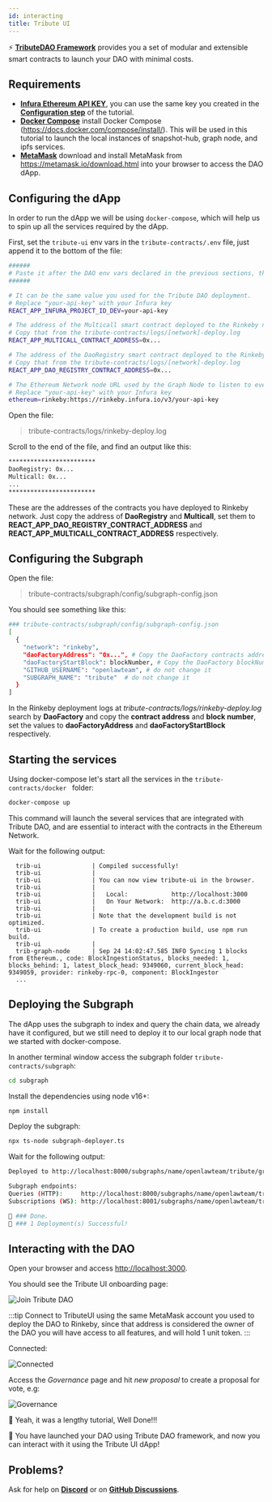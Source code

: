```yaml
---
id: interacting
title: Tribute UI
---
```


⚡️ **[TributeDAO Framework](https://github.com/openlawteam/tribute-contracts)** provides you a set of modular and extensible smart contracts to launch your DAO with minimal costs.

## Requirements

- **[Infura Ethereum API KEY](https://infura.io/product/ethereum)**, you can use the same key you created in the **[Configuration step](/docs/tutorial/dao/configuration#requirements)** of the tutorial.
- **[Docker Compose](https://docs.docker.com/compose/install/)** install Docker Compose (https://docs.docker.com/compose/install/). This will be used in this tutorial to launch the local instances of snapshot-hub, graph node, and ipfs services.
- **[MetaMask](https://metamask.io/download.html)** download and install MetaMask from https://metamask.io/download.html into your browser to access the DAO dApp.

## Configuring the dApp

In order to run the dApp we will be using `docker-compose`, which will help us to spin up all the services required by the dApp.

First, set the `tribute-ui` env vars in the `tribute-contracts/.env` file, just append it to the bottom of the file:

```bash
######
# Paste it after the DAO env vars declared in the previous sections, these env vars are used by the services launched with Docker Compose.
######

# It can be the same value you used for the Tribute DAO deployment.
# Replace "your-api-key" with your Infura key
REACT_APP_INFURA_PROJECT_ID_DEV=your-api-key

# The address of the Multicall smart contract deployed to the Rinkeby network.
# Copy that from the tribute-contracts/logs/[network]-deploy.log
REACT_APP_MULTICALL_CONTRACT_ADDRESS=0x...

# The address of the DaoRegistry smart contract deployed to the Rinkeby network.
# Copy that from the tribute-contracts/logs/[network]-deploy.log
REACT_APP_DAO_REGISTRY_CONTRACT_ADDRESS=0x...

# The Ethereum Network node URL used by the Graph Node to listen to events.
# Replace "your-api-key" with your Infura key
ethereum=rinkeby:https://rinkeby.infura.io/v3/your-api-key
```

Open the file:

> tribute-contracts/logs/rinkeby-deploy.log

Scroll to the end of the file, and find an output like this:

```bash
************************
DaoRegistry: 0x...
Multicall: 0x...
...
************************
```

These are the addresses of the contracts you have deployed to Rinkeby network. Just copy the address of **DaoRegistry** and **Multicall**, set them to **REACT_APP_DAO_REGISTRY_CONTRACT_ADDRESS** and **REACT_APP_MULTICALL_CONTRACT_ADDRESS** respectively.

## Configuring the Subgraph

Open the file:

> tribute-contracts/subgraph/config/subgraph-config.json

You should see something like this:

```bash
### tribute-contracts/subgraph/config/subgraph-config.json
[
  {
    "network": "rinkeby",
    "daoFactoryAddress": "0x...", # Copy the DaoFactory contracts address from the deployment logs.
    "daoFactoryStartBlock": blockNumber, # Copy the DaoFactory blockNumber from the deployment logs.
    "GITHUB_USERNAME": "openlawteam", # do not change it
    "SUBGRAPH_NAME": "tribute"  # do not change it
  }
]
```

In the Rinkeby deployment logs at _tribute-contracts/logs/rinkeby-deploy.log_ search by **DaoFactory** and copy the **contract address** and **block number**, set the values to **daoFactoryAddress** and **daoFactoryStartBlock** respectively.

## Starting the services

Using docker-compose let's start all the services in the `tribute-contracts/docker ` folder:

```bash
docker-compose up
```

This command will launch the several services that are integrated with Tribute DAO, and are essential to interact with the contracts in the Ethereum Network.

Wait for the following output:

```
  trib-ui              | Compiled successfully!
  trib-ui              |
  trib-ui              | You can now view tribute-ui in the browser.
  trib-ui              |
  trib-ui              |   Local:            http://localhost:3000
  trib-ui              |   On Your Network:  http://a.b.c.d:3000
  trib-ui              |
  trib-ui              | Note that the development build is not optimized.
  trib-ui              | To create a production build, use npm run build.
  trib-ui              |
  trib-graph-node      | Sep 24 14:02:47.585 INFO Syncing 1 blocks from Ethereum., code: BlockIngestionStatus, blocks_needed: 1, blocks_behind: 1, latest_block_head: 9349060, current_block_head: 9349059, provider: rinkeby-rpc-0, component: BlockIngestor
  ...
```

## Deploying the Subgraph

The dApp uses the subgraph to index and query the chain data, we already have it configured, but we still need to deploy it to our local graph node that we started with docker-compose.

In another terminal window access the subgraph folder `tribute-contracts/subgraph`:

```bash
cd subgraph
```

Install the dependencies using node v16+:

```bash
npm install
```

Deploy the subgraph:

```bash
npx ts-node subgraph-deployer.ts
```

Wait for the following output:

```bash
Deployed to http://localhost:8000/subgraphs/name/openlawteam/tribute/graphql

Subgraph endpoints:
Queries (HTTP):     http://localhost:8000/subgraphs/name/openlawteam/tribute
Subscriptions (WS): http://localhost:8001/subgraphs/name/openlawteam/tribute

👏 ### Done.
🎉 ### 1 Deployment(s) Successful!
```

## Interacting with the DAO

Open your browser and access [http://localhost:3000](http://localhost:3000).

You should see the Tribute UI onboarding page:

![Join Tribute DAO](/img/tutorial/dao-tutorial/join.png)

:::tip
Connect to TributeUI using the same MetaMask account you used to deploy the DAO to Rinkeby, since that address is considered the owner of the DAO you will have access to all features, and will hold 1 unit token.
:::

Connected:

![Connected](/img/tutorial/dao-tutorial/connected.png)

Access the _Governance_ page and hit _new proposal_ to create a proposal for vote, e.g:

![Governance](/img/tutorial/dao-tutorial/governance.png)

👏 Yeah, it was a lengthy tutorial, Well Done!!!

🎉 You have launched your DAO using Tribute DAO framework, and now you can interact with it using the Tribute UI dApp!

## Problems?

Ask for help on **[Discord](https://discord.gg/xXMA2DYqNf)** or on **[GitHub Discussions](https://github.com/openlawteam/tribute-contracts/discussions/new)**.
